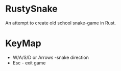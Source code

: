 # RustySnake
 An attempt to create old school snake-game in Rust.
 
# KeyMap
 - W/A/S/D or Arrows -snake direction
 - Esc - exit game

